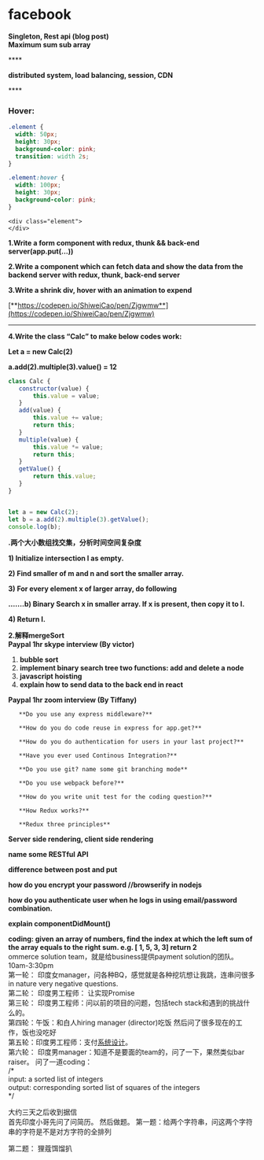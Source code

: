 # facebook

**Singleton, Rest api \(blog post\)**  
**Maximum sum sub array**

\*\*\*\*

**distributed system, load balancing, session, CDN**

\*\*\*\*

### Hover:

```css
.element {
  width: 50px;
  height: 30px;
  background-color: pink;
  transition: width 2s;
}

.element:hover {
  width: 100px;
  height: 30px;
  background-color: pink;
}
```

```markup
<div class="element">
</div>
```

**1.Write a form component with redux, thunk && back-end server\(app.put\(...\)\)**

**2.Write a component which can fetch data and show the data from the backend server with redux, thunk, back-end server**

**3.Write a shrink div, hover with an animation to expend**

[**https://codepen.io/ShiweiCao/pen/Zjgwmw**](https://codepen.io/ShiweiCao/pen/Zjgwmw)  
****

**4.Write the class “Calc” to make below codes work:**

 **Let a = new Calc\(2\)**

 **a.add\(2\).multiple\(3\).value\(\) = 12**  


```javascript
class Calc {
   constructor(value) {
       this.value = value;
   }
   add(value) {
       this.value += value;
       return this;
   }
   multiple(value) {
       this.value *= value;
       return this;
   }
   getValue() {
       return this.value;
   }
}


let a = new Calc(2);
let b = a.add(2).multiple(3).getValue();
console.log(b);

```

**.两个大小数组找交集，分析时间空间复杂度**

**1\) Initialize intersection I as empty.**

**2\) Find smaller of m and n and sort the smaller array.**

**3\) For every element x of larger array, do following**

**…….b\) Binary Search x in smaller array. If x is present, then copy it to I.**

**4\) Return I.**

**2.解释mergeSort**  
**Paypal 1hr  skype interview \(By victor\)**

1. **bubble sort** 
2. **implement binary search tree  two functions: add and delete a node**
3. **javascript hoisting**
4. **explain how to send data to the back end in react**

**Paypal 1hr  zoom interview \(By Tiffany\)**

       **Do you use any express middleware?**

       **How do you do code reuse in express for app.get?**

       **How do you do authentication for users in your last project?**

       **Have you ever used Continous Integration?**

       **Do you use git? name some git branching mode**

       **Do you use webpack before?**

       **How do you write unit test for the coding question?**

       **How Redux works?**

       **Redux three principles**  




**Server side rendering, client side rendering**

**name some RESTful API**

**difference between post and put**

**how do you encrypt your password //browserify in nodejs**

**how do you authenticate user when he logs in using email/password combination.**

**explain componentDidMount\(\)**

**coding: given an array of numbers, find the index at which the left sum of the array equals to the right sum. e.g. \[ 1, 5, 3, 3\] return 2**  
ommerce solution team，就是给business提供payment solution的团队。10am-3:30pm  
第一轮：  印度女manager，问各种BQ，感觉就是各种挖坑想让我跳，连串问很多in nature very negative questions.  
第二轮： 印度男工程师： 让实现Promise  
第三轮： 印度男工程师：问以前的项目的问题，包括tech stack和遇到的挑战什么的。  
第四轮：午饭：和白人hiring manager \(director\)吃饭 然后问了很多现在的工作，饭也没吃好  
第五轮：印度男工程师：支付[系统设计](http://https//www.educative.io/courses/grokking-the-system-design-interview?affiliate_id=5749180081373184/)。  
第六轮： 印度男manager：知道不是要面的team的，问了一下，果然类似bar raiser。 问了一道coding：  
/\*  
input: a sorted list of integers  
output: corresponding sorted list of squares of the integers  
\*/  
  
大约三天之后收到据信  
首先印度小哥先问了问简历。 然后做题。 第一题：给两个字符串，问这两个字符串的字符是不是对方字符的全排列

第二题： 狸蔻饵馏扒


